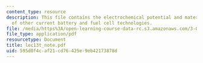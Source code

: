 ```yaml
---
content_type: resource
description: This file contains the electrochemical potential and materials design
  of other current battery and fuel cell technologies.
file: /media/https%3A/open-learning-course-data-rc.s3.amazonaws.com/3-012-fundamentals-of-materials-science-fall-2005/595d0f4caf21cd76425e9eb42173878d_lec13t_note.pdf
file_type: application/pdf
resourcetype: Document
title: lec13t_note.pdf
uid: 595d0f4c-af21-cd76-425e-9eb42173878d
---
```

